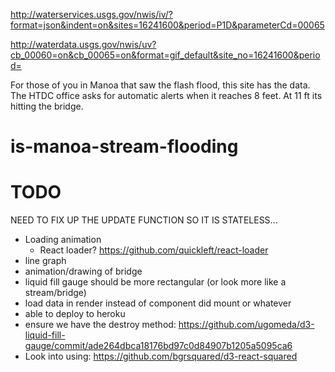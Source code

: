 http://waterservices.usgs.gov/nwis/iv/?format=json&indent=on&sites=16241600&period=P1D&parameterCd=00065

http://waterdata.usgs.gov/nwis/uv?cb_00060=on&cb_00065=on&format=gif_default&site_no=16241600&period=

For those of you in Manoa that saw the flash flood,  this site has the data.  The HTDC office asks for automatic alerts when it reaches 8 feet.  At 11 ft its hitting the bridge. 
# is-manoa-stream-flooding

TODO
====

NEED TO FIX UP THE UPDATE FUNCTION SO IT IS STATELESS...

* Loading animation
    * React loader? https://github.com/quickleft/react-loader
* line graph
* animation/drawing of bridge
* liquid fill gauge should be more rectangular (or look more like a stream/bridge)
* load data in render instead of component did mount or whatever
* able to deploy to heroku
* ensure we have the destroy method: https://github.com/ugomeda/d3-liquid-fill-gauge/commit/ade264dbca18176bd97c0d84907b1205a5095ca6
* Look into using: https://github.com/bgrsquared/d3-react-squared
